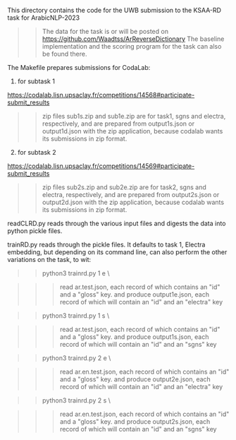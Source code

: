This directory contains the code for the UWB submission to the KSAA-RD task
for ArabicNLP-2023

>> The data for the task is or will be posted on https://github.com/Waadtss/ArReverseDictionary 
>> The baseline implementation and the scoring program for the task can also be
   found there.

The Makefile prepares submissions for CodaLab:

1) for subtask 1

  https://codalab.lisn.upsaclay.fr/competitions/14568#participate-submit_results

>>zip files sub1s.zip and sub1e.zip are for task1, sgns and electra, respectively, and are prepared from output1s.json or output1d.json with the zip application, because codalab wants its submissions in zip format.


2) for subtask 2

  https://codalab.lisn.upsaclay.fr/competitions/14569#participate-submit_results

>>zip files sub2s.zip and sub2e.zip are for task2, sgns and electra, respectively, and are prepared from output2s.json or output2d.json with the zip application, because codalab wants its submissions in zip format.


readCLRD.py reads through the various input files and digests the data into
python pickle files.

trainRD.py reads through the pickle files.  It defaults to 
 task 1, Electra embedding, but depending on its command line,
 can also perform the other variations on the task, to wit:
 >> python3 trainrd.py 1 e   \

 >>> read ar.test.json, each record of which contains an "id" and a "gloss" key.
 >>> and produce output1e.json, each record of which  will contain an "id" and an "electra" key

     
 >> python3 trainrd.py 1 s   \

 >>> read ar.test.json, each record of which contains an "id" and a "gloss" key.
 >>> and produce output1s.json, each record of which  will contain an "id" and an "sgns" key

 >> python3 trainrd.py 2 e   \

 >>> read ar.en.test.json, each record of which contains an "id" and a "gloss" key.
 >>> and produce output2e.json, each record of which  will contain an "id" and an "electra" key

     
 >> python3 trainrd.py 2 s   \

 >>> read ar.en.test.json, each record of which contains an "id" and a "gloss" key.
 >>> and produce output2s.json, each record of which  will contain an "id" and an "sgns" key


     
    

    

     
    

    

